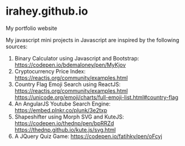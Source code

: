 # irahey.github.io
My portfolio website


My javascript mini projects in Javascript are inspired by the following sources:
1. Binary Calculator using Javascript and Bootstrap: 
        https://codepen.io/bdemaloney/pen/MyKjov
2. Cryptocurrency Price Index: 
        https://reactjs.org/community/examples.html
3. Country Flag Emoji Search using ReactJS: 
        https://reactjs.org/community/examples.html
        https://unicode.org/emoji/charts/full-emoji-list.html#country-flag  
4. An AngularJS Youtube Search Engine: 
        https://embed.plnkr.co/plunk/3e2txp
5. Shapeshifter using Morph SVG and KuteJS: 
        https://codepen.io/thednp/pen/bpRRZd
        https://thednp.github.io/kute.js/svg.html
6. A JQuery Quiz Game: 
        https://codepen.io/fatihky/pen/oFcyj
